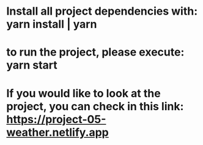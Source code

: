 # Install all project dependencies with: yarn install | yarn

# to run the project, please execute: yarn start

# If you would like to look at the project, you can check in this link: https://project-05-weather.netlify.app
